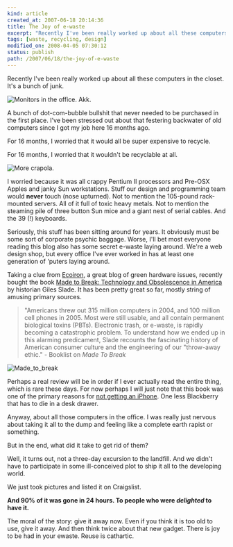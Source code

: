 ```yaml
---
kind: article
created_at: 2007-06-18 20:14:36
title: The Joy of e-waste
excerpt: "Recently I've been really worked up about all these computers in the closet. It's a bunch of junk."
tags: [waste, recycling, design]
modified_on: 2008-04-05 07:30:12
status: publish 
path: /2007/06/18/the-joy-of-e-waste
---
```


Recently I've been really worked up about all these computers in the closet. It's a bunch of junk. 

<img src='/static/images/picture-4.thumbnail.jpg' alt='Monitors in the office. Akk.' />

A bunch of dot-com-bubble bullshit that never needed to be purchased in the first place.  I've been stressed out about that festering backwater of old computers since I got my job here 16 months ago.

For 16 months, I worried that it would all be super expensive to recycle.

For 16 months, I worried that it wouldn't be recyclable at all.

<img src='/static/images/picture-1.jpg' alt='More crapola.' />  

I worried because it was all crappy Pentium II processors and Pre-OSX Apples and janky Sun workstations. Stuff our design and programming team would <strong>never</strong> touch (nose upturned). Not to mention the 105-pound rack-mounted servers. All of it full of toxic heavy metals. Not to mention the steaming pile of three button Sun mice and a giant nest of serial cables. And the 39 (!) keyboards.

Seriously, this stuff has been sitting around for years. It obviously must be some sort of corporate psychic baggage. Worse, I'll bet most everyone reading this blog also has some secret e-waste laying around. We're a web design shop, but every office I've ever worked in has at least one generation of 'puters laying around.

Taking a clue from <a href="http://ecoiron.blogspot.com">Ecoiron</a>, a great blog of green hardware issues, recently bought the book <a href="http://www.amazon.com/Made-Break-Technology-Obsolescence-America/dp/product-description/0674022033">Made to Break: Technology and Obsolescence in America</a> by historian Giles Slade. It has been pretty great so far, mostly string of amusing primary sources.

<blockquote>
    "Americans threw out 315 million computers in 2004, and 100 million cell phones in 2005. Most were still usable, and all contain permanent biological toxins (PBTs). Electronic trash, or e-waste, is rapidly becoming a catastrophic problem. To understand how we ended up in this alarming predicament, Slade recounts the fascinating history of American consumer culture and the engineering of our "throw-away ethic."
    <span class="attribution">- Booklist on <em>Made To Break</em></span>
</blockquote>

<img src='/static/images/slade.thumbnail.jpg' alt='Made_to_break' />

Perhaps a real review will be in order if I ever actually read the entire thing, which is rare these days. For now perhaps I will just note that this book was one of the primary reasons for <a href="http://www.unthinkingly.com/2007/06/15/genocide-vs-gadgets/">not getting an iPhone</a>. One less Blackberry that has to die in a desk drawer.

Anyway, about all those computers in the office. I was really just nervous about taking it all to the dump and feeling like a complete earth rapist or something.

But in the end, what did it take to get rid of them?

Well, it turns out, not a three-day excursion to the landfill. And we didn't have to participate in some ill-conceived plot to ship it all to the developing world.

We just took pictures and listed it on  Craigslist.

<strong>And 90% of it was gone in 24 hours. To people who were *delighted* to have it. </strong>

The moral of the story: give it away now. Even if you think it is too old to use, give it away. And then think twice about that new gadget. There is joy to be had in your ewaste. Reuse is cathartic.